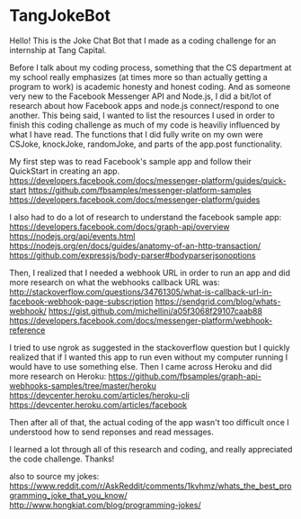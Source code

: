 # TangJokeBot
Hello!
This is the Joke Chat Bot that I made as a coding challenge for an internship at Tang Capital. 

Before I talk about my coding process, something that the CS department at my school really emphasizes (at times more so than actually getting a program to work) is academic honesty and honest coding. And as someone very new to the Facebook Messenger API and Node.js, I did a bit/lot of research about how Facebook apps and node.js connect/respond to one another. This being said, I wanted to list the resources I used in order to finish this coding challenge as much of my code is heaviliy influenced by what I have read. The functions that I did fully write on my own were CSJoke, knockJoke, randomJoke, and parts of the app.post functionality.

My first step was to read Facebook's sample app and follow their QuickStart in creating an app. 
https://developers.facebook.com/docs/messenger-platform/guides/quick-start
https://github.com/fbsamples/messenger-platform-samples
https://developers.facebook.com/docs/messenger-platform/guides

I also had to do a lot of research to understand the facebook sample app:
https://developers.facebook.com/docs/graph-api/overview
https://nodejs.org/api/events.html
https://nodejs.org/en/docs/guides/anatomy-of-an-http-transaction/
https://github.com/expressjs/body-parser#bodyparserjsonoptions

Then, I realized that I needed a webhook URL in order to run an app and did more research on what the webhooks callback URL was:
http://stackoverflow.com/questions/34761305/what-is-callback-url-in-facebook-webhook-page-subscription
https://sendgrid.com/blog/whats-webhook/
https://gist.github.com/michellini/a05f3068f29107caab88
https://developers.facebook.com/docs/messenger-platform/webhook-reference

I tried to use ngrok as suggested in the stackoverflow question but I quickly realized that if I wanted this app to run even without my computer running I would have to use something else. Then I came across Heroku and did more research on Heroku:
https://github.com/fbsamples/graph-api-webhooks-samples/tree/master/heroku
https://devcenter.heroku.com/articles/heroku-cli
https://devcenter.heroku.com/articles/facebook

Then after all of that, the actual coding of the app wasn't too difficult once I understood how to send reponses and read messages. 

I learned a lot through all of this research and coding, and really appreciated the code challenge. 
Thanks!

also to source my jokes: 
https://www.reddit.com/r/AskReddit/comments/1kvhmz/whats_the_best_programming_joke_that_you_know/
http://www.hongkiat.com/blog/programming-jokes/
